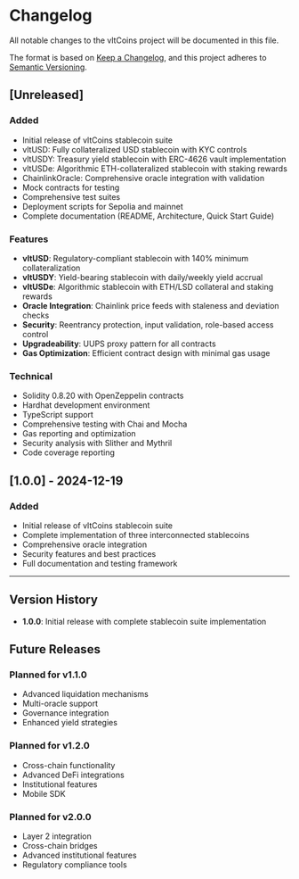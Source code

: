 # Changelog

All notable changes to the vltCoins project will be documented in this file.

The format is based on [Keep a Changelog](https://keepachangelog.com/en/1.0.0/),
and this project adheres to [Semantic Versioning](https://semver.org/spec/v2.0.0.html).

## [Unreleased]

### Added
- Initial release of vltCoins stablecoin suite
- vltUSD: Fully collateralized USD stablecoin with KYC controls
- vltUSDY: Treasury yield stablecoin with ERC-4626 vault implementation
- vltUSDe: Algorithmic ETH-collateralized stablecoin with staking rewards
- ChainlinkOracle: Comprehensive oracle integration with validation
- Mock contracts for testing
- Comprehensive test suites
- Deployment scripts for Sepolia and mainnet
- Complete documentation (README, Architecture, Quick Start Guide)

### Features
- **vltUSD**: Regulatory-compliant stablecoin with 140% minimum collateralization
- **vltUSDY**: Yield-bearing stablecoin with daily/weekly yield accrual
- **vltUSDe**: Algorithmic stablecoin with ETH/LSD collateral and staking rewards
- **Oracle Integration**: Chainlink price feeds with staleness and deviation checks
- **Security**: Reentrancy protection, input validation, role-based access control
- **Upgradeability**: UUPS proxy pattern for all contracts
- **Gas Optimization**: Efficient contract design with minimal gas usage

### Technical
- Solidity 0.8.20 with OpenZeppelin contracts
- Hardhat development environment
- TypeScript support
- Comprehensive testing with Chai and Mocha
- Gas reporting and optimization
- Security analysis with Slither and Mythril
- Code coverage reporting

## [1.0.0] - 2024-12-19

### Added
- Initial release of vltCoins stablecoin suite
- Complete implementation of three interconnected stablecoins
- Comprehensive oracle integration
- Security features and best practices
- Full documentation and testing framework

---

## Version History

- **1.0.0**: Initial release with complete stablecoin suite implementation

## Future Releases

### Planned for v1.1.0
- Advanced liquidation mechanisms
- Multi-oracle support
- Governance integration
- Enhanced yield strategies

### Planned for v1.2.0
- Cross-chain functionality
- Advanced DeFi integrations
- Institutional features
- Mobile SDK

### Planned for v2.0.0
- Layer 2 integration
- Cross-chain bridges
- Advanced institutional features
- Regulatory compliance tools 